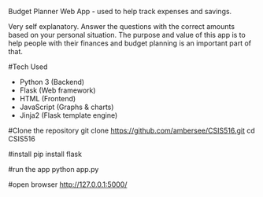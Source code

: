 Budget Planner Web App - used to help track expenses and savings.

Very self explanatory. Answer the questions with the correct amounts based on your personal situation. 
The purpose and value of this app is to help people with their finances and budget planning is an important part of that.

#Tech Used
- Python 3 (Backend)
- Flask (Web framework)
- HTML (Frontend)
- JavaScript (Graphs & charts)
- Jinja2 (Flask template engine)

#Clone the repository
git clone https://github.com/ambersee/CSIS516.git
cd CSIS516

#install
pip install flask

#run the app
python app.py

#open browser
http://127.0.0.1:5000/





